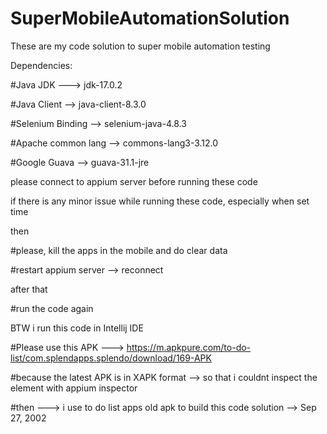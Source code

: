 # SuperMobileAutomationSolution
These are my code solution to super mobile automation testing

Dependencies:

#Java JDK ---> jdk-17.0.2

#Java Client --> java-client-8.3.0

#Selenium Binding --> selenium-java-4.8.3

#Apache common lang --> commons-lang3-3.12.0

#Google Guava --> guava-31.1-jre

please connect to appium server before running these code

if there is any minor issue while running these code, especially when set time 

then 

#please, kill the apps in the mobile and do clear data

#restart appium server --> reconnect

after that

#run the code again

BTW i run this code in Intellij IDE

#Please use this APK ---> https://m.apkpure.com/to-do-list/com.splendapps.splendo/download/169-APK

#because the latest APK is in XAPK format --> so that i couldnt inspect the element with appium inspector

#then ---> i use to do list apps old apk to build this code solution --> Sep 27, 2002 

